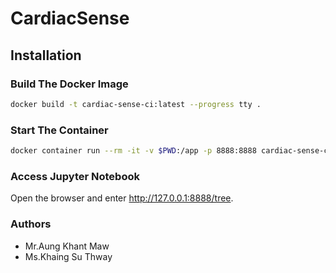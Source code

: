 # CardiacSense

## Installation
### Build The Docker Image
```bash
docker build -t cardiac-sense-ci:latest --progress tty .
```

### Start The Container

```bash
docker container run --rm -it -v $PWD:/app -p 8888:8888 cardiac-sense-ci:latest
```

### Access Jupyter Notebook
Open the browser and enter http://127.0.0.1:8888/tree.

### Authors
- Mr.Aung Khant Maw
- Ms.Khaing Su Thway
